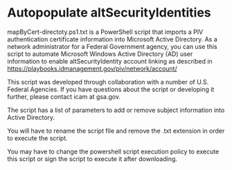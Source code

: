 # Autopopulate altSecurityIdentities

mapByCert-directoty.ps1.txt is a PowerShell script that imports a PIV authentication certificate information into Microsoft Active Directory. As a network administrator for a Federal Government agency, you can use this script to automate Microsoft Windows Active Directory (AD) user information to enable altSecurityIdentity account linking as described in https://playbooks.idmanagement.gov/piv/network/account/

This script was developed through collaboration with a number of U.S. Federal Agencies. If you have questions about the script or developing it further, please contact icam at gsa.gov.

The script has a list of parameters to add or remove subject information into Active Directory.

You will have to rename the script file and remove the .txt extension in order to execute the script.

You may have to change the powershell script execution policy to execute this script or sign the script to execute it after downloading.
